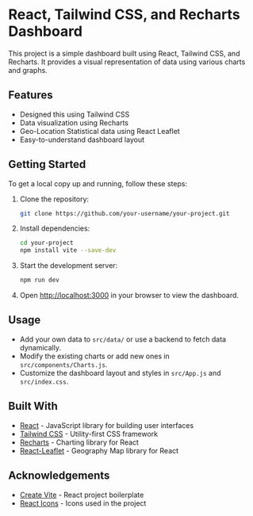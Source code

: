 # React, Tailwind CSS, and Recharts Dashboard

This project is a simple dashboard built using React, Tailwind CSS, and Recharts. It provides a visual representation of data using various charts and graphs.

## Features

- Designed this using Tailwind CSS
- Data visualization using Recharts
- Geo-Location Statistical data using React Leaflet
- Easy-to-understand dashboard layout

## Getting Started

To get a local copy up and running, follow these steps:

1. Clone the repository:

   ```sh
   git clone https://github.com/your-username/your-project.git
   ```

2. Install dependencies:

   ```sh
   cd your-project
   npm install vite --save-dev
   ```

3. Start the development server:

   ```sh
   npm run dev
   ```

4. Open [http://localhost:3000](http://localhost:3000) in your browser to view the dashboard.

## Usage

- Add your own data to `src/data/` or use a backend to fetch data dynamically.
- Modify the existing charts or add new ones in `src/components/Charts.js`.
- Customize the dashboard layout and styles in `src/App.js` and `src/index.css`.

## Built With

- [React](https://reactjs.org/) - JavaScript library for building user interfaces
- [Tailwind CSS](https://tailwindcss.com/) - Utility-first CSS framework
- [Recharts](https://recharts.org/) - Charting library for React
- [React-Leaflet](https://react-leaflet.js.org/) - Geography Map library for React

## Acknowledgements

- [Create Vite](https://tailwindcss.com/docs/guides/vite) - React project boilerplate
- [React Icons](https://react-icons.github.io/react-icons/) - Icons used in the project
